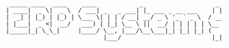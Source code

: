 <pre>
 _____ ____  ____    ____            _                    _  
| ____|  _ \|  _ \  / ___| _   _ ___| |_ ___ _ __ ___    | | 
|  _| | |_) | |_) | \___ \| | | / __| __/ _ \ '_ ` _ \  / __)
| |___|  _ <|  __/   ___) | |_| \__ \ ||  __/ | | | | | \__ \
|_____|_| \_\_|     |____/ \__, |___/\__\___|_| |_| |_| (   /
                           |___/                         |_|

</pre>